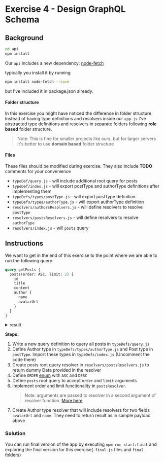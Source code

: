 # Exercise 4 - Design GraphQL Schema

## Background

```sh
cd api
npm install
```

Our `api` includes a new dependency:
[node-fetch](https://github.com/node-fetch/node-fetch)

typically you install it by running

```sh
npm install node-fetch --save
```

but I've included it in package.json already.

#### Folder structure

In this exercise you might have noticed the difference in folder structure.
Instead of having type definitions and resolvers inside our `app.js` I've
abstracted type definitions and resolvers in separate folders following **role
based** folder structure.

> Note: This is fine for smaller projects like ours, but for larger servers it's
> better to use **domain based** folder structure

#### Files

These files should be modified during exercise. They also include **TODO**
comments for your convenience

- `typeDef/query.js` - will include additional root query for posts
- `typeDef/index.js` - will export postType and authorType definitions after
  implementing them
- `typeDefs/types/postType.js` - will export postType definition
- `typeDefs/types/authorType.js` - will export authorType definition
- `resolvers/authorsResolvers.js` - will define resolvers to resolve `postType`
- `resolvers/postsResolvers.js` - will define resolvers to resolve `authorType`
- `resolvers/index.js` - will `posts` query

## Instructions

We want to get in the end of this exercise to the point where we are able to run
the following query:

```graphql
query getPosts {
  posts(order: ASC, limit: 2) {
    id
    title
    content
    author {
      name
      avatarUrl
    }
  }
}
```

<details>
<summary>
result
</summary>

```json
{
  "data": {
    "posts": [
      {
        "id": "2",
        "title": "Post Three",
        "content": "text",
        "author": {
          "name": "Name",
          "avatarUrl": "Avatar Url"
        }
      },
      {
        "id": "5",
        "title": "Post Four",
        "content": "text",
        "author": {
          "name": "Name",
          "avatarUrl": "Avatar Url"
        }
      }
    ]
  }
}
```

</details>

**Steps:**

1. Write a new query definition to query all posts in `typeDefs/query.js`
2. Define Author type in `typeDefs/types/authorType.js` and Post type in
   `postType`. Import these types in `typeDefs/index.js` (Uncomment the code
   there)
3. Create posts root query resolver in `resolvers/postsResolvers.js` to return
   dummy Data provided in the resolver
4. Define `ORDER` [enum](https://graphql.org/learn/schema/#enumeration-types)
   with `ASC` and `DESC`
5. Define `posts` root query to accept `order` and `limit` arguments
6. implement order and limit functionality in `postsResolver`.
   > Note: arguments are passed to resolver in a second argument of resolver
   > function. [More here](https://graphql.org/learn/execution/)
7. Create Author type resolver that will include resolvers for two fields
   `avatarUrl` and `name`. They need to return result as in sample payload above

### Solution

You can run final version of the app by executing `npm run start:final` and
exploring the final version for this exercise(`.final.js` files and `final`
folders)
